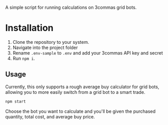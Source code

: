 A simple script for running calculations on 3commas grid bots.

# Installation

1. Clone the repository to your system.
2. Navigate into the project folder
3. Rename `.env-sample` to `.env` and add your 3commas API key and secret
4. Run `npm i`.

## Usage

Currently, this only supports a rough average buy calculator for grid bots, allowing you to more easily switch from a grid bot to a smart trade.

```bash
npm start
```

Choose the bot you want to calculate and you'll be given the purchased quantity, total cost, and average buy price.